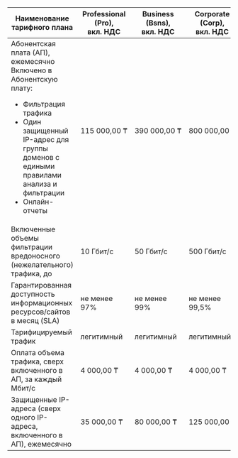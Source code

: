 | Наименование тарифного плана | Professional<br/>(Pro),<br>вкл. НДС | Business<br/>(Bsns),<br>вкл. НДС | Corporate<br/>(Corp),<br>вкл. НДС | Enterprise<br/>(ENT) |
| --- | --- | --- | --- | --- |
| Абонентская плата (АП), ежемесячно<br/>Включено в Абонентскую плату: <ul> <li>Фильтрация трафика</li> <li>Один защищенный IP-адрес для группы доменов с едиными правилами анализа и фильтрации</li> <li>Онлайн-отчеты</li> </ul> | 115 000,00 ₸ | 390 000,00 ₸ | 800 000,00 ₸ | Рассчитывается индивидуально |
| Включенные объемы фильтрации вредоносного (нежелательного) трафика, до | 10 Гбит/с | 50 Гбит/с | 500 Гбит/с | не ограничена |
| Гарантированная доступность информационных ресурсов/сайтов в месяц (SLA) | не менее 97% | не менее 99% | не менее 99,5% | более 99,5% |
| Тарифицируемый трафик | легитимный | легитимный | легитимный | легитимный |
| Оплата объема трафика, сверх включенного в АП, за каждый Мбит/с | 4 000,00 ₸ | 4 000,00 ₸ | 4 000,00 ₸ | Рассчитывается индивидуально |
| Защищенные IP-адреса (сверх одного IP-адреса, включенного в АП), ежемесячно | 35 000,00 ₸ | 80 000,00 ₸ | 125 000,00 ₸ | Рассчитывается индивидуально |
